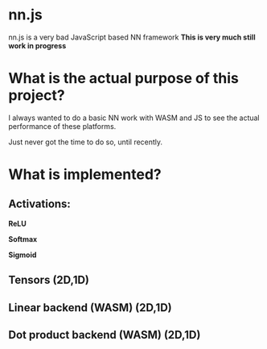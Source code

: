 # nn.js
nn.js is a very bad JavaScript based NN framework
<b>This is very much still work in progress</b>


<h1>What is the actual purpose of this project?</h1>
<p>I always wanted to do a basic NN work with WASM and JS to see the actual performance of these platforms.</p>
<p>Just never got the time to do so, until recently.</p>

<h1>What is implemented?</h1>
<h2>Activations:</h2>
<b>

<p>ReLU<p>
  <p>Softmax<p>
    <p>Sigmoid<p>
  

<h2>Tensors (2D,1D)</h2>
<h2>Linear backend (WASM) (2D,1D)</h2>
<h2>Dot product backend (WASM) (2D,1D)</h2>
